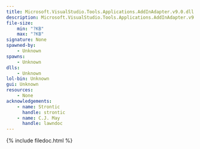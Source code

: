 ```yaml
---
title: Microsoft.VisualStudio.Tools.Applications.AddInAdapter.v9.0.dll
description: Microsoft.VisualStudio.Tools.Applications.AddInAdapter.v9.0.dll
file-size:
    min: "?KB"
    max: "?KB"
signature: None
spawned-by:
    - Unknown
spawns:
    - Unknown
dlls:
    - Unknown
lol-bin: Unknown
gui: Unknown
resources:
    - None
acknowledgements:
    - name: Strontic
      handle: strontic
    - name: C.J. May
      handle: lawndoc
---
```


{% include filedoc.html %}

